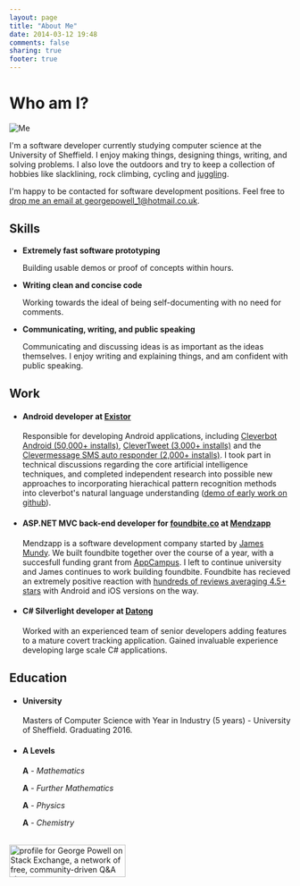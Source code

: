 ```yaml
---
layout: page
title: "About Me"
date: 2014-03-12 19:48
comments: false
sharing: true
footer: true
---
```



Who am I?
=========

![Me](/images/me.png)

I'm a software developer currently studying computer science at the University of Sheffield. I enjoy making things, designing things, writing, and solving problems. I also love the outdoors and try to keep a collection of hobbies like slacklining, rock climbing, cycling and [juggling](http://www.youtube.com/watch?v=3zJC3dYOOv4).

I'm happy to be contacted for software development positions. Feel free to [drop me an email at georgepowell_1@hotmail.co.uk](mailto:georgepowell_1@hotmail.co.uk).

## Skills

 - **Extremely fast software prototyping**

   Building usable demos or proof of concepts within hours.

 - **Writing clean and concise code**
   
   Working towards the ideal of being self-documenting with no need for comments.

 - **Communicating, writing, and public speaking**

   Communicating and discussing ideas is as important as the ideas themselves. I enjoy writing and explaining things, and am confident with public speaking.

## Work
<!--
 - #### **Neural network research internship at the [Green Brain Project](http://greenbrain.group.shef.ac.uk/)**

   6 week paid research internship implementing automated analytic solution methods for complex neural networks. Implemented algorithms that inspected the network topology and automatically solved them in the most efficient way, often resulting in orders of magnitude in efficiency gains from the default iterative solution methods.
-->
 - #### **Android developer at [Existor](http://www.existor.com/)**
   
   Responsible for developing Android applications, including [Cleverbot Android (50,000+ installs)](https://play.google.com/store/apps/details?id=com.icogno.cleverbot), [CleverTweet (3,000+ installs)](https://play.google.com/store/apps/details?id=com.existor.Clevertweeter) and the [Clevermessage SMS auto responder (2,000+ installs)](https://play.google.com/store/apps/details?id=com.existor.clevermessageapp). I took part in technical discussions regarding the core artificial intelligence techniques, and completed independent research into possible new approaches to incorporating hierachical pattern recognition methods into cleverbot's natural language understanding ([demo of early work on github](https://github.com/georgepowell/markov_chain_visualisation)).
 
 - #### **ASP.NET MVC back-end developer for [foundbite.co](http://foundbite.co) at [Mendzapp](http://mendzapp.com/)**
   
   Mendzapp is a software development company started by [James Mundy](http://about.me/JamesMundy). We built foundbite together over the course of a year, with a succesfull funding grant from [AppCampus](http://www.appcampus.fi). I left to continue university and James continues to work building foundbite. Foundbite has recieved an extremely positive reaction with [hundreds of reviews averaging 4.5+ stars](http://www.windowsphone.com/en-us/store/app/foundbite/243343f7-36e4-454d-8bbd-b15d447037ab) with Android and iOS versions on the way.
 
 - #### **C# Silverlight developer at [Datong](http://www.datong.co.uk/)**
   
   Worked with an experienced team of senior developers adding features to a mature covert tracking application. Gained invaluable experience developing large scale C# applications.

## Education

 - #### University

   Masters of Computer Science with Year in Industry (5 years) - University of Sheffield. Graduating 2016.

 - #### **A Levels**

   **A** - *Mathematics*

   **A** - *Further Mathematics*

   **A** - *Physics*

   **A** - *Chemistry*

   
<br/>
<a href="http://stackexchange.com/users/55154/george-powell"><img src="http://stackexchange.com/users/flair/55154.png" width="208" height="58" alt="profile for George Powell on Stack Exchange, a network of free, community-driven Q&amp;A sites" title="profile for George Powell on Stack Exchange, a network of free, community-driven Q&amp;A sites" /></a>